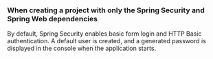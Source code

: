 ### When creating a project with only the Spring Security and Spring Web dependencies

By default, Spring Security enables basic form login and HTTP Basic authentication.
A default user is created, and a generated password is displayed in the console when the application starts.